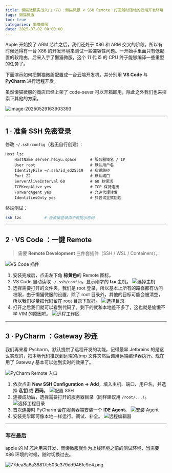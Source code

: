 ```yaml
---
title: 懒猫微服实战入门（八）：懒猫微服 × SSH Remote：打造随时随地的云端开发环境
tags: 懒猫微服
toc: true
categories: 懒猫微服
date: 2025-07-02 00:00:00
---
```


Apple 开始换了 ARM 芯片之后，我们还处于 X86 和 ARM 交叉的阶段。所以有时候还得有一台 X86 的开发环境来测试一些兼容性问题。一开始手里面只有低配置的软路由，后来入手了懒猫微服，这个 11 代 i5 的 CPU 终于能够编译一些重型的任务了。

下面演示如何把懒猫微服配置成一台云端开发机，并分别用 **VS Code** 与 **PyCharm** 进行远程开发。

虽然懒猫微服的商店已经上架了 code-sever 可以开箱即用，除此之外我们也来探索下其他的方案。

![image-20250529163903393](https://raw.githubusercontent.com/cloudsmithy/picgo-imh/master/image-20250529163903393.png)

---

## 1 · 准备 SSH 免密登录

修改 `~/.ssh/config`（若无自行创建）：

```ssh-config
Host lzc
    HostName server.heiyu.space      # 服务器域名 / IP
    User root                        # 默认用户名
    IdentityFile ~/.ssh/id_ed25519   # 私钥路径
    Port 22                          # 默认端口
    ServerAliveInterval 60           # 60 秒保活
    TCPKeepAlive yes                 # TCP 保持连接
    ForwardAgent yes                 # 允许代理转发
    IdentitiesOnly yes               # 只尝试显式钥匙
```

终端测试：

```bash
ssh lzc          # 应直接登录而不再提示密码
```

---

## 2 · VS Code ：一键 Remote

> 需要 **Remote Development** 三件套插件（SSH / WSL / Containers）。

![VS Code 插件](https://raw.githubusercontent.com/cloudsmithy/picgo-imh/master/image-20250529161722643.png)

1. 安装完成后，点击左下角 **棕黄色**的 Remote 图标。
2. VS Code 自动读取 `~/.ssh/config`，显示刚才的 **lzc** 主机。
   ![选择主机](https://raw.githubusercontent.com/cloudsmithy/picgo-imh/master/image-20250529161700856.png)
3. 选择需要打开的文件夹，我们是 root 登录，所以基本上所有的路径都有访问权限，由于懒猫微服的设置，除了 root 目录外，其他的目标可能会被清空，所以我们尽量把代码留在 root 目录下就好。
   ![选择目录](https://raw.githubusercontent.com/cloudsmithy/picgo-imh/master/image-20250529162340274.png)
4. 打开之后我们就可以看到代码了，剩下的就和本地差不多了，这也就是偷懒不学 VIM 的原因吧。
   ![远程工作区](https://raw.githubusercontent.com/cloudsmithy/picgo-imh/master/image-20250529161829107.png)

---

## 3 · PyCharm ：Gateway 秒连

我们再来看 Pycharm，默认提供了远程开发的功能。记得最早 Jetbrains 的是这么实现的，把本地代码推送到远端的/tmp 文件夹然后调用远端编译器执行。现在用了 Gateway 基本可以达到实时的效果了。

![PyCharm Remote 入口](https://raw.githubusercontent.com/cloudsmithy/picgo-imh/master/image-20250529161730354.png)

1. 依次点击 **New SSH Configuration → Add**，填入主机、端口、用户名，并选择 **私钥** 或 **密码**。
   ![配置 SSH](https://raw.githubusercontent.com/cloudsmithy/picgo-imh/master/image-20250529161741726.png)
2. 连接成功后，选择需要打开的服务器目录（同样建议用 `/root/...`）。
   ![选择工程目录](https://raw.githubusercontent.com/cloudsmithy/picgo-imh/master/image-20250529161748708.png)
3. 首次连接时 PyCharm 会在服务器端安装一个 **IDE Agent**。
   ![安装 Agent](https://raw.githubusercontent.com/cloudsmithy/picgo-imh/master/image-20250529163010706.png)
4. 安装完毕即可像本地一样运行、调试、补全。
   ![远程编辑器](https://raw.githubusercontent.com/cloudsmithy/picgo-imh/master/image-20250529161803751.png)

---

### 写在最后

apple 的 M 芯片用来开发，而懒微服就作为上线环境之前的测试环境，当需要 X86 环境的时候，随时切换过去。

![77dea8a6a38817c503c379dd946fc9e4.png](https://lzc-playground-1301583638.cos.ap-chengdu.myqcloud.com/guidelines/459/31aa8fe0-4d90-4b1a-948f-c97288f47c64.png "77dea8a6a38817c503c379dd946fc9e4.png")
